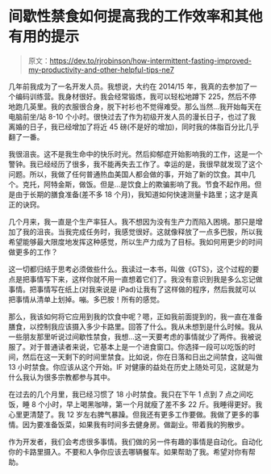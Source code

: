 # 间歇性禁食如何提高我的工作效率和其他有用的提示

> 原文：<https://dev.to/rjrobinson/how-intermittent-fasting-improved-my-productivity-and-other-helpful-tips-ne7>

几年前我成为了一名开发人员。我想说，大约在 2014/15 年，我真的去参加了一个编码训练营。我身材很好。我会经常锻炼，我可以轻松地蹲下 225，然后不停地跑几英里。我的衣服很合身，脱下衬衫也不觉得难受。那么当然...我开始每天在电脑前坐/站 8-10 个小时。很快过去了作为初级开发人员的漫长日子，也过了我离婚的日子，我已经增加了将近 45 磅(不是好的增加)，同时我的体脂百分比几乎翻了一番。

我很沮丧。这不是我生命中的快乐时光。然后抑郁症开始影响我的工作，这是一个警钟。我已经经历了很多，我不能再失去工作了。幸运的是，我很早就发现了这个问题。所以，我做了任何普通热血美国人都会做的事，开始了新的饮食。其中几个。克托，阿特金斯，做饭。但是...是饮食上的欺骗影响了我。节食不起作用。但是由于长期的膳食准备(差不多 18 个月)，我知道如何快速测量卡路里；这才是真正的诀窍。

几个月来，我一直是个生产率狂人。我不想因为没有生产力而陷入困境。那只是增加了我的沮丧。当我完成任务时，我感觉很好。这就像释放了一点多巴胺，所以我希望能够最大限度地发挥这种感觉，所以生产力成为了目标。我如何用更少的时间做更多的工作？

这一切都归结于思考必须做些什么。我读过一本书，叫做《GTS》，这个过程的要点是把事情写下来，这样你就不用一直想着它们了。我没有意识到我是多么忘记做事情。把事情写在纸上(对我来说是 iPad)让我有了这样做的程序，然后我就可以把事情从清单上划掉。嘣。多巴胺！所有的感觉。

那么，我该如何将它应用到我的饮食中呢？嗯，正如我前面提到的，我一直在准备膳食，以控制我应该摄入多少卡路里。回答了什么。我从未想到是什么时候。我从一些朋友那里听说过间歇性禁食，我想...这一天要考虑的事情就少了两件。我被说服了。对于普通读者来说，它基本上是一个进食窗口。你选择一段可以吃饭的时间，然后在这一天剩下的时间里禁食。比如说，你在日落和日出之间禁食，这叫做 13 小时禁食。你应该从这个开始。IF 对健康的益处在历史上随处可见，这就是为什么我认为很多宗教都参与其中。

在过去的几个月里，我已经习惯了 18 小时禁食。我只在下午 1 点到 7 点之间吃饭，睡 8 个小时，早上喝黑咖啡，第一个月就瘦了差不多 22 斤。我睡得更好。我心里更清楚了。我 12 岁左右脾气暴躁。但我还有更多工作要做。我做了更多的事情。因为要准备饭菜，如果我有时间多去健身房。做副业。带着我的狗散步。

作为开发者，我们会考虑很多事情。我们做的另一件有趣的事情是自动化。自动化你的卡路里摄入。不要和人争你应该去哪辆餐车。如果帮助了我。希望对你有帮助。